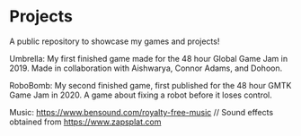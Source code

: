 # Projects

A public repository to showcase my games and projects!


Umbrella:
My first finished game made for the 48 hour Global Game Jam in 2019. Made in collaboration with Aishwarya, Connor Adams, and Dohoon.



RoboBomb:
My second finished game, first published for the 48 hour GMTK Game Jam in 2020. A game about fixing a robot before it loses control.

Music: https://www.bensound.com/royalty-free-music // Sound effects obtained from https://www.zapsplat.com